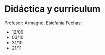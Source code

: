 # Didáctica y curriculum

Profesor: Armagno, Estefania 
Fechas:     
*   12/09 
*   03/10 
*   31/10 
*   21/11